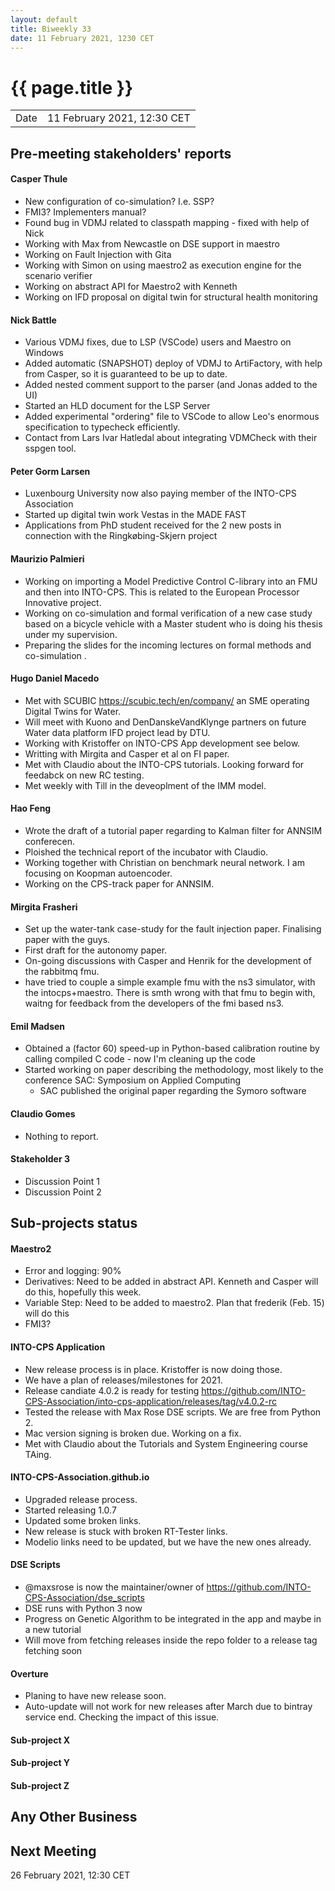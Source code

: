 ```yaml
---
layout: default
title: Biweekly 33
date: 11 February 2021, 1230 CET
---
```


<script src="https://code.jquery.com/jquery-1.11.1.min.js">
</script>
<script src="/javascripts/edit.js"></script>
<script>setEditButonNm();</script>

# {{ page.title }}

|||
|---|---|
| Date | 11 February 2021, 12:30 CET |


## Pre-meeting stakeholders' reports

<!-- Please keep in mind that the minutes are publicly available.-->

#### Casper Thule
* New configuration of co-simulation? I.e. SSP? 
* FMI3? Implementers manual?
* Found bug in VDMJ related to classpath mapping - fixed with help of Nick
* Working with Max from Newcastle on DSE support in maestro
* Working on Fault Injection with Gita
* Working with Simon on using maestro2 as execution engine for the scenario verifier
* Working on abstract API for Maestro2 with Kenneth
* Working on IFD proposal on digital twin for structural health monitoring

#### Nick Battle
* Various VDMJ fixes, due to LSP (VSCode) users and Maestro on Windows
* Added automatic (SNAPSHOT) deploy of VDMJ to ArtiFactory, with help from Casper, so it is guaranteed to be up to date.
* Added nested comment support to the parser (and Jonas added to the UI)
* Started an HLD document for the LSP Server
* Added experimental "ordering" file to VSCode to allow Leo's enormous specification to typecheck efficiently.
* Contact from Lars Ivar Hatledal about integrating VDMCheck with their sspgen tool.

#### Peter Gorm Larsen
* Luxenbourg University now also paying member of the INTO-CPS Association
* Started up digital twin work Vestas in the MADE FAST
* Applications from PhD student received for the 2 new posts in connection with the Ringkøbing-Skjern project

#### Maurizio Palmieri
* Working on importing a Model Predictive Control C-library into an FMU and then into INTO-CPS. This is related to the European Processor Innovative project.
* Working on co-simulation and formal verification of a new case study based on a bicycle vehicle with a Master student who is doing his thesis under my supervision.
* Preparing the slides for the incoming lectures on formal methods and co-simulation .

#### Hugo Daniel Macedo
* Met with SCUBIC https://scubic.tech/en/company/ an SME operating Digital Twins for Water.
* Will meet with Kuono and DenDanskeVandKlynge partners on future Water data platform IFD project lead by DTU.
* Working with Kristoffer on INTO-CPS App development see below.
* Writting with Mirgita and Casper et al on FI paper.
* Met with Claudio about the INTO-CPS tutorials. Looking forward for feedabck on new RC testing.
* Met weekly with Till in the deveoplment of the IMM model.

#### Hao Feng
* Wrote the draft of a tutorial paper regarding to Kalman filter for ANNSIM conferecen.
* Ploished the technical report of the incubator with Claudio. 
* Working together with Christian on benchmark neural network. I am focusing on Koopman autoencoder.
* Working on the CPS-track paper for ANNSIM. 

#### Mirgita Frasheri
* Set up the water-tank case-study for the fault injection paper. Finalising paper with the guys.
* First draft for the autonomy paper.
* On-going discussions with Casper and Henrik for the development of the rabbitmq fmu.
* have tried to couple a simple example fmu with the ns3 simulator, with the intocps+maestro. There is smth wrong with that fmu to begin with, waitng for feedback from the developers of the fmi based ns3.

#### Emil Madsen
* Obtained a (factor 60) speed-up in Python-based calibration routine by calling compiled C code - now I'm cleaning up the code
* Started working on paper describing the methodology, most likely to the conference SAC: Symposium on Applied Computing
  * SAC published the original paper regarding the Symoro software

#### Claudio Gomes
* Nothing to report.

#### Stakeholder 3
* Discussion Point 1
* Discussion Point 2


## Sub-projects status

#### Maestro2
* Error and logging: 90%
* Derivatives: Need to be added in abstract API. Kenneth and Casper will do this, hopefully this week.
* Variable Step: Need to be added to maestro2. Plan that frederik (Feb. 15) will do this
* FMI3?

#### INTO-CPS Application
* New release process is in place. Kristoffer is now doing those.
* We have a plan of releases/milestones for 2021.  
* Release candiate 4.0.2 is ready for testing https://github.com/INTO-CPS-Association/into-cps-application/releases/tag/v4.0.2-rc
* Tested the release with Max Rose DSE scripts. We are free from Python 2. 
* Mac version signing is broken due. Working on a fix. 
* Met with Claudio about the Tutorials and System Engineering course TAing.

#### INTO-CPS-Association.github.io
* Upgraded release process.
* Started releasing 1.0.7
* Updated some broken links.
* New release is stuck with broken RT-Tester links.
* Modelio links need to be updated, but we have the new ones already.

#### DSE Scripts
* @maxsrose is now the maintainer/owner of https://github.com/INTO-CPS-Association/dse_scripts
* DSE runs with Python 3 now
* Progress on Genetic Algorithm to be integrated in the app and maybe in a new tutorial 
* Will move from fetching releases inside the repo folder to a release tag fetching soon

#### Overture
* Planing to have new release soon.
* Auto-update will not work for new releases after March due to bintray service end. Checking the impact of this issue.

#### Sub-project X

#### Sub-project Y

#### Sub-project Z

##  Any Other Business

Next Meeting
------------

26 February 2021, 12:30 CET


<div id="edit_page_div"></div>
